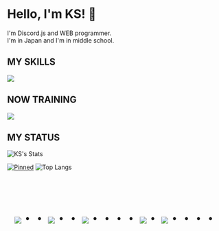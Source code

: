 # Hello, I'm KS! 👋
I'm Discord.js and WEB programmer.  
I'm in Japan and I'm in middle school.
## MY SKILLS
<img src="https://skillicons.dev/icons/?i=js,npm,html,nodejs,discord,bots,discordjs,md,github,git,vscode">  

## NOW TRAINING
<img src="https://skillicons.dev/icons/?i=css,cs,net,react,nextjs,unreal">

## MY STATUS
![KS's Stats](https://github-readme-stats.vercel.app/api?username=Ks-777&show_icons=true&theme=dark)  

[![Pinned](https://github-readme-stats.vercel.app/api/pin/?username=Ks-777&repo=ShibakenBot)](https://github.com/Ks-777/ShibakenBot) ![Top Langs](https://github-readme-stats.vercel.app/api/top-langs/?username=Ks-777&layout=compact)  
<br><br><br>

<div align="center">
    <h1>
        <img src="https://user-images.githubusercontent.com/44926913/175852850-3fb6c715-1856-41ff-8c1f-94ce3b03b458.gif">・・
        <img src="https://user-images.githubusercontent.com/44926913/175853109-f8850656-6704-4a8a-bee6-9aca154d929b.gif">・・
        <img src="https://user-images.githubusercontent.com/44926913/175853154-5449d974-975e-44a6-ab84-a86031265e40.gif">・・・・
        <img src="https://user-images.githubusercontent.com/44926913/175853109-f8850656-6704-4a8a-bee6-9aca154d929b.gif">・
        <img src="https://user-images.githubusercontent.com/44926913/175853154-5449d974-975e-44a6-ab84-a86031265e40.gif">・・・・
    </h1>
  </div>
<br>
